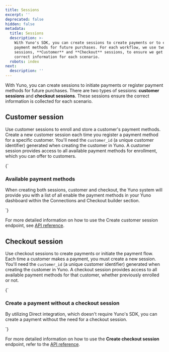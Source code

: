 ```yaml
---
title: Sessions
excerpt: ''
deprecated: false
hidden: false
metadata:
  title: Sessions
  description: >-
    With Yuno's SDK, you can create sessions to create payments or to enroll
    payment methods for future purchases. For each workflow, we use two types of
    sessions, **Customer** and **Checkout** sessions, to ensure we get the
    correct information for each scenario.
  robots: index
next:
  description: ''
---
```

With Yuno, you can create sessions to initiate payments or register payment methods for future purchases. There are two types of sessions: **customer sessions** and **checkout sessions**. These sessions ensure the correct information is collected for each scenario.

## Customer session

Use customer sessions to enroll and store a customer's payment methods. Create a new customer session each time you register a payment method for a specific customer. You'll need the `customer_id` (a unique customer identifier) generated when creating the customer in Yuno. A customer session provides access to all available payment methods for enrollment, which you can offer to customers.

<HTMLBlock>{`
<body>
  <div class="infoBlockContainer">
    <div class="verticalLine"></div>
    <div>
      <h3>Available payment methods</h3>
      <div class="contentContainer">
        <p>When creating both sessions, customer and checkout, the Yuno system will provide you with a list of all enable the payment methods in your Yuno dashboard within the Connections and Checkout builder section.
        </p>
      </div>
    </div>
  </div>
</body>
`}</HTMLBlock>

For more detailed information on how to use the Create customer session endpoint, see [API reference](ref:the-customer-session-object).

## Checkout session

Use checkout sessions to create payments or initiate the payment flow. Each time a customer makes a payment, you must create a new session. You'll need the `customer_id` (a unique customer identifier) generated when creating the customer in Yuno. A checkout session provides access to all available payment methods for that customer, whether previously enrolled or not.

<HTMLBlock>{`
<body>
  <div class="infoBlockContainer">
    <div class="verticalLine"></div>
    <div>
      <h3>Create a payment without a checkout session</h3>
      <div class="contentContainer">
        <p>By utilizing Direct integration, which doesn't require Yuno's SDK, you can create a payment without the need for a checkout session.
        </p>
      </div>
    </div>
  </div>
</body>
`}</HTMLBlock>

For more detailed information on how to use the **Create checkout session** endpoint, refer to the [API reference](ref:the-checkout-session-object).
